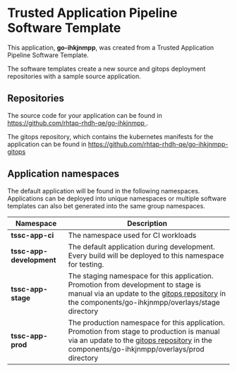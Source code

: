 # Trusted Application Pipeline Software Template

This application, **go-ihkjnmpp**, was created from a Trusted Application Pipeline Software Template.

The software templates create a new source and gitops deployment repositories with a sample source application. 

## Repositories

The source code for your application can be found in [https://github.com/rhtap-rhdh-qe/go-ihkjnmpp ](https://github.com/rhtap-rhdh-qe/go-ihkjnmpp ).
 
The gitops repository, which contains the kubernetes manifests for the application can be found in 
[https://github.com/rhtap-rhdh-qe/go-ihkjnmpp-gitops ](https://github.com/rhtap-rhdh-qe/go-ihkjnmpp-gitops ) 

## Application namespaces 

The default application will be found in the following namespaces. Applications can be deployed into unique namespaces or multiple software templates can also bet generated into the same group namespaces.  

|  Namespace   |  Description   |  
| -------- | -------- |
| **tssc-app-ci** | The namespace used for CI workloads |
| **tssc-app-development** | The default application during development. Every build will be deployed to this namespace for testing. |
| **tssc-app-stage** | The staging namespace for this application. Promotion from development to stage is manual via an update to the [gitops repository](https://github.com/rhtap-rhdh-qe/go-ihkjnmpp-gitops ) in the components/go-ihkjnmpp/overlays/stage directory |
| **tssc-app-prod** | The production namespace for this application. Promotion from stage to production is manual via an update to the [gitops repository](https://github.com/rhtap-rhdh-qe/go-ihkjnmpp-gitops ) in the components/go-ihkjnmpp/overlays/prod directory |